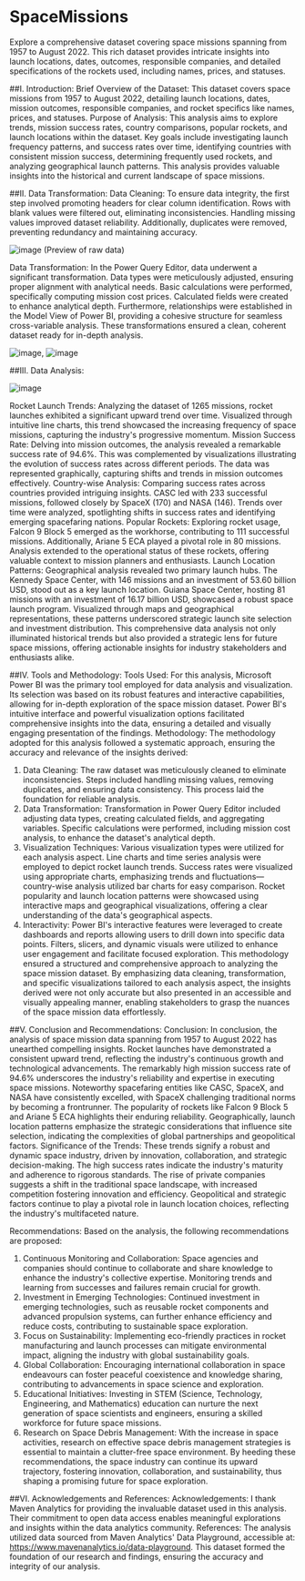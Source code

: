# SpaceMissions
Explore a comprehensive dataset covering space missions spanning from 1957 to August 2022. This rich dataset provides intricate insights into launch locations, dates, outcomes, responsible companies, and detailed specifications of the rockets used, including names, prices, and statuses.

##I. Introduction:
Brief Overview of the Dataset: This dataset covers space missions from 1957 to August 2022, detailing launch locations, dates, mission outcomes, responsible companies, and rocket specifics like names, prices, and statuses.
Purpose of Analysis: This analysis aims to explore trends, mission success rates, country comparisons, popular rockets, and launch locations within the dataset. Key goals include investigating launch frequency patterns, and success rates over time, identifying countries with consistent mission success, determining frequently used rockets, and analyzing geographical launch patterns. This analysis provides valuable insights into the historical and current landscape of space missions.

##II. Data Transformation:
Data Cleaning: To ensure data integrity, the first step involved promoting headers for clear column identification. Rows with blank values were filtered out, eliminating inconsistencies. Handling missing values improved dataset reliability. Additionally, duplicates were removed, preventing redundancy and maintaining accuracy.

![image](https://github.com/iamakashkun/SpaceMissions/assets/148537108/d1ff51e5-77ff-40d1-b349-c1b6491585ad)
(Preview of raw data)

Data Transformation: In the Power Query Editor, data underwent a significant transformation. Data types were meticulously adjusted, ensuring proper alignment with analytical needs. Basic calculations were performed, specifically computing mission cost prices. Calculated fields were created to enhance analytical depth. Furthermore, relationships were established in the Model View of Power BI, providing a cohesive structure for seamless cross-variable analysis. These transformations ensured a clean, coherent dataset ready for in-depth analysis.


![image](https://github.com/iamakashkun/SpaceMissions/assets/148537108/2cf83ee7-336d-4763-b249-1cbc527eed1e), ![image](https://github.com/iamakashkun/SpaceMissions/assets/148537108/d0a119d1-ce1a-419a-b5ed-3e4dc30d709b)


##III. Data Analysis:


![image](https://github.com/iamakashkun/SpaceMissions/assets/148537108/a46a359e-3957-49f1-b38d-8344f2f81f2b)


Rocket Launch Trends: Analyzing the dataset of 1265 missions, rocket launches exhibited a significant upward trend over time. Visualized through intuitive line charts, this trend showcased the increasing frequency of space missions, capturing the industry's progressive momentum.
Mission Success Rate: Delving into mission outcomes, the analysis revealed a remarkable success rate of 94.6%. This was complemented by visualizations illustrating the evolution of success rates across different periods. The data was represented graphically, capturing shifts and trends in mission outcomes effectively.
Country-wise Analysis: Comparing success rates across countries provided intriguing insights. CASC led with 233 successful missions, followed closely by SpaceX (170) and NASA (146). Trends over time were analyzed, spotlighting shifts in success rates and identifying emerging spacefaring nations.
Popular Rockets: Exploring rocket usage, Falcon 9 Block 5 emerged as the workhorse, contributing to 111 successful missions. Additionally, Ariane 5 ECA played a pivotal role in 80 missions. Analysis extended to the operational status of these rockets, offering valuable context to mission planners and enthusiasts.
Launch Location Patterns: Geographical analysis revealed two primary launch hubs. The Kennedy Space Center, with 146 missions and an investment of 53.60 billion USD, stood out as a key launch location. Guiana Space Center, hosting 81 missions with an investment of 16.17 billion USD, showcased a robust space launch program. Visualized through maps and geographical representations, these patterns underscored strategic launch site selection and investment distribution.
This comprehensive data analysis not only illuminated historical trends but also provided a strategic lens for future space missions, offering actionable insights for industry stakeholders and enthusiasts alike.

##IV. Tools and Methodology:
Tools Used: For this analysis, Microsoft Power BI was the primary tool employed for data analysis and visualization. Its selection was based on its robust features and interactive capabilities, allowing for in-depth exploration of the space mission dataset. Power BI's intuitive interface and powerful visualization options facilitated comprehensive insights into the data, ensuring a detailed and visually engaging presentation of the findings.
Methodology: The methodology adopted for this analysis followed a systematic approach, ensuring the accuracy and relevance of the insights derived:
1.	Data Cleaning: The raw dataset was meticulously cleaned to eliminate inconsistencies. Steps included handling missing values, removing duplicates, and ensuring data consistency. This process laid the foundation for reliable analysis.
2.	Data Transformation: Transformation in Power Query Editor included adjusting data types, creating calculated fields, and aggregating variables. Specific calculations were performed, including mission cost analysis, to enhance the dataset's analytical depth.
3.	Visualization Techniques: Various visualization types were utilized for each analysis aspect. Line charts and time series analysis were employed to depict rocket launch trends. Success rates were visualized using appropriate charts, emphasizing trends and fluctuations—country-wise analysis utilized bar charts for easy comparison. Rocket popularity and launch location patterns were showcased using interactive maps and geographical visualizations, offering a clear understanding of the data's geographical aspects.
4.	Interactivity: Power BI's interactive features were leveraged to create dashboards and reports allowing users to drill down into specific data points. Filters, slicers, and dynamic visuals were utilized to enhance user engagement and facilitate focused exploration.
This methodology ensured a structured and comprehensive approach to analyzing the space mission dataset. By emphasizing data cleaning, transformation, and specific visualizations tailored to each analysis aspect, the insights derived were not only accurate but also presented in an accessible and visually appealing manner, enabling stakeholders to grasp the nuances of the space mission data effortlessly.

##V. Conclusion and Recommendations:
Conclusion: In conclusion, the analysis of space mission data spanning from 1957 to August 2022 has unearthed compelling insights. Rocket launches have demonstrated a consistent upward trend, reflecting the industry's continuous growth and technological advancements. The remarkably high mission success rate of 94.6% underscores the industry's reliability and expertise in executing space missions. Noteworthy spacefaring entities like CASC, SpaceX, and NASA have consistently excelled, with SpaceX challenging traditional norms by becoming a frontrunner. The popularity of rockets like Falcon 9 Block 5 and Ariane 5 ECA highlights their enduring reliability. Geographically, launch location patterns emphasize the strategic considerations that influence site selection, indicating the complexities of global partnerships and geopolitical factors.
Significance of the Trends: These trends signify a robust and dynamic space industry, driven by innovation, collaboration, and strategic decision-making. The high success rates indicate the industry's maturity and adherence to rigorous standards. The rise of private companies suggests a shift in the traditional space landscape, with increased competition fostering innovation and efficiency. Geopolitical and strategic factors continue to play a pivotal role in launch location choices, reflecting the industry's multifaceted nature.

Recommendations: Based on the analysis, the following recommendations are proposed:
1.	Continuous Monitoring and Collaboration: Space agencies and companies should continue to collaborate and share knowledge to enhance the industry's collective expertise. Monitoring trends and learning from successes and failures remain crucial for growth.
2.	Investment in Emerging Technologies: Continued investment in emerging technologies, such as reusable rocket components and advanced propulsion systems, can further enhance efficiency and reduce costs, contributing to sustainable space exploration.
3.	Focus on Sustainability: Implementing eco-friendly practices in rocket manufacturing and launch processes can mitigate environmental impact, aligning the industry with global sustainability goals.
4.	Global Collaboration: Encouraging international collaboration in space endeavours can foster peaceful coexistence and knowledge sharing, contributing to advancements in space science and exploration.
5.	Educational Initiatives: Investing in STEM (Science, Technology, Engineering, and Mathematics) education can nurture the next generation of space scientists and engineers, ensuring a skilled workforce for future space missions.
6.	Research on Space Debris Management: With the increase in space activities, research on effective space debris management strategies is essential to maintain a clutter-free space environment.
By heeding these recommendations, the space industry can continue its upward trajectory, fostering innovation, collaboration, and sustainability, thus shaping a promising future for space exploration.

##VI. Acknowledgements and References:
Acknowledgements: I thank Maven Analytics for providing the invaluable dataset used in this analysis. Their commitment to open data access enables meaningful explorations and insights within the data analytics community.
References: The analysis utilized data sourced from Maven Analytics' Data Playground, accessible at: https://www.mavenanalytics.io/data-playground. This dataset formed the foundation of our research and findings, ensuring the accuracy and integrity of our analysis.
